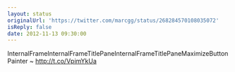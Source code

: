 ```yaml
---
layout: status
originalUrl: 'https://twitter.com/marcgg/status/268284570108035072'
isReply: false
date: 2012-11-13 09:30:00
---
```


InternalFrameInternalFrameTitlePaneInternalFrameTitlePaneMaximizeButtonPainter ~ http://t.co/VpimYkUa
